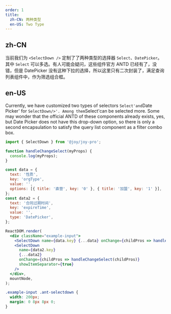 ```yaml
---
order: 1
title:
  zh-CN: 两种类型
  en-US: Two Type
---
```


## zh-CN

当前我们为 `<SelectDown />` 定制了了两种类型的选择器 `Select`、`DatePicker`。其中 `Select` 可以多选。有人可能会疑问，这些组件官方 ANTD 已经有了，没错，但是 DatePicker 没有这种下拉的选择，所以这里只有二次封装了，满足查询列表组件中，作为筛选组合框。

## en-US

Currently, we have customized two types of selectors `Select'and`Date Picker' for `SelectDown/>'. Among them`Select'can be selected more. Some may wonder that the official ANTD of these components already exists, yes, but Date Picker does not have this drop-down option, so there is only a second encapsulation to satisfy the query list component as a filter combo box.

```jsx
import { SelectDown } from '@joy/joy-pro';

function handleChangeSelect(myProps) {
  console.log(myProps);
}

const data = {
  text: '性质',
  key: 'orgType',
  value: '',
  options: [{ title: '直营', key: '0' }, { title: '加盟', key: '1' }],
};
const data2 = {
  text: '合同过期时间',
  key: 'expireTime',
  value: '',
  type: 'DatePicker',
};

ReactDOM.render(
  <div className="example-input">
    <SelectDown name={data.key} {...data} onChange={childPros => handleChangeSelect(childPros)} />
    <SelectDown
      name={data2.key}
      {...data2}
      onChange={childPros => handleChangeSelect(childPros)}
      showItemSeparator={true}
    />
  </div>,
  mountNode,
);
```

```css
.example-input .ant-selectdown {
  width: 200px;
  margin: 0 8px 8px 0;
}
```
